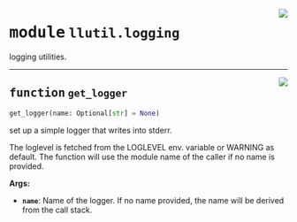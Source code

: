 <!-- markdownlint-disable -->

<a href="https://github.com/tjyuyao/ice-learn/blob/main/ice/llutil/logging.py#L0"><img align="right" style="float:right;" src="https://img.shields.io/badge/-source-cccccc?style=flat-square"></a>

# <kbd>module</kbd> `llutil.logging`
logging utilities.





---

<a href="https://github.com/tjyuyao/ice-learn/blob/main/ice/llutil/logging.py#L7"><img align="right" style="float:right;" src="https://img.shields.io/badge/-source-cccccc?style=flat-square"></a>

## <kbd>function</kbd> `get_logger`

```python
get_logger(name: Optional[str] = None)
```

set up a simple logger that writes into stderr. 


The loglevel is fetched from the LOGLEVEL
env. variable or WARNING as default. The function will use the
module name of the caller if no name is provided.




**Args:**


 - <b>`name`</b>:  Name of the logger. If no name provided, the name will
 be derived from the call stack.





